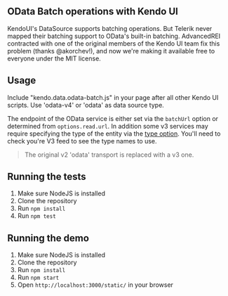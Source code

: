 ## OData Batch operations with Kendo UI

KendoUI's DataSource supports batching operations. But Telerik never mapped their batching support to OData's built-in batching. AdvancedREI contracted with one of the original members of the Kendo UI team fix this problem (thanks @akorchev!), and now we're making it available free to everyone under the MIT license.

## Usage

Include "kendo.data.odata-batch.js" in your page after all other Kendo UI scripts. Use 'odata-v4' or 'odata' as data source type.

The endpoint of the OData service is either set via the `batchUrl` option or determined from `options.read.url`. In addition some v3 services may require specifying the type of the entity via the [type option](index.html#L169). You'll need to check you're V3 feed to see the type names to use.

> The original v2 'odata' transport is replaced with a v3 one.

## Running the tests

1. Make sure NodeJS is installed
2. Clone the repository
3. Run `npm install`
4. Run `npm test`

## Running the demo

1. Make sure NodeJS is installed
2. Clone the repository
3. Run `npm install`
4. Run `npm start`
5. Open `http://localhost:3000/static/` in your browser
